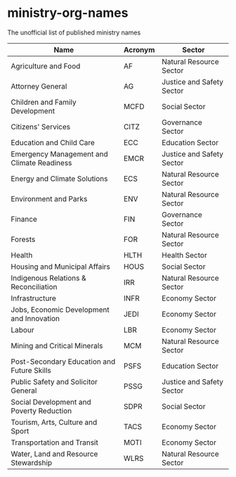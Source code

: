 # ministry-org-names
The unofficial list of published ministry names

| Name                                        | Acronym | Sector                     |
|---------------------------------------------|---------|----------------------------|
| Agriculture and Food                        | AF      | Natural Resource Sector    |
| Attorney General                            | AG      | Justice and Safety Sector  |
| Children and Family Development             | MCFD    | Social Sector              |
| Citizens' Services                          | CITZ    | Governance Sector          |
| Education and Child Care                    | ECC     | Education Sector           |
| Emergency Management and Climate Readiness  | EMCR    | Justice and Safety Sector  |  
| Energy and Climate Solutions                | ECS     | Natural Resource Sector    |   
| Environment and Parks                       | ENV     | Natural Resource Sector    |
| Finance                                     | FIN     | Governance Sector          |
| Forests                                     | FOR     | Natural Resource Sector    |
| Health                                      | HLTH    | Health Sector              |
| Housing and Municipal Affairs               | HOUS    | Social Sector              |
| Indigenous Relations & Reconciliation       | IRR     | Natural Resource Sector    |
| Infrastructure                              | INFR    | Economy Sector             |
| Jobs, Economic Development and Innovation   | JEDI    | Economy Sector             |
| Labour                                      | LBR     | Economy Sector             |  
| Mining and Critical Minerals                | MCM     | Natural Resource Sector    | 
| Post-Secondary Education and Future Skills  | PSFS    | Education Sector           |
| Public Safety and Solicitor General         | PSSG    | Justice and Safety Sector  |
| Social Development and Poverty Reduction    | SDPR    | Social Sector              |
| Tourism, Arts, Culture and Sport            | TACS    | Economy Sector             |
| Transportation and Transit                  | MOTI    | Economy Sector             |
| Water, Land and Resource Stewardship        | WLRS    | Natural Resource Sector    |
